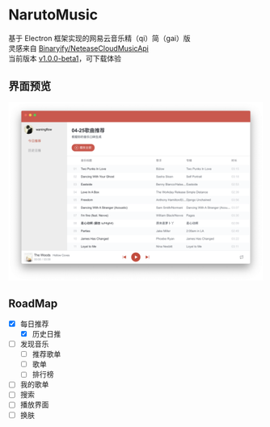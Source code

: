 # NarutoMusic

基于 Electron 框架实现的网易云音乐精（qi）简（gai）版  
灵感来自 [Binaryify/NeteaseCloudMusicApi](https://github.com/Binaryify/NeteaseCloudMusicApi)  
当前版本 [v1.0.0-beta1](https://github.com/waningflow/NarutoMusic/releases/tag/v1.0.0-beta1)，可下载体验

## 界面预览

<img src="./resources/screen/naruto-music-1.0.0-beta1.png">

## RoadMap

- [x] 每日推荐
  - [x] 历史日推
- [ ] 发现音乐
  - [ ] 推荐歌单
  - [ ] 歌单
  - [ ] 排行榜
- [ ] 我的歌单
- [ ] 搜索
- [ ] 播放界面
- [ ] 换肤

